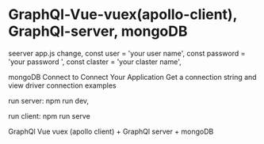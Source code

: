 # GraphQl-Vue-vuex(apollo-client), GraphQl-server, mongoDB

seerver app.js change,
const user = 'your user name',
const password = 'your password ',
const claster = 'your claster name',


mongoDB Connect to 
Connect Your Application
Get a connection string and view driver connection examples

run server: npm run dev,

run client: npm run serve

GraphQl Vue vuex (apollo client) + GraphQl server + mongoDB
